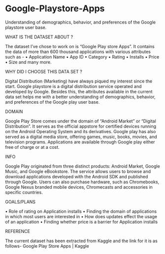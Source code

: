 # Google-Playstore-Apps
Understanding of  demographics, behavior, and preferences of the Google playstore user base.

WHAT IS THE DATASET ABOUT ?

The dataset I’ve chose to work on is “Google Play store Apps”. It contains the data of 
more than 600 thousand applications with various attributes such as -
• Application Name
• App ID
• Category
• Rating
• Installs
• Price
• Size and many more.

WHY DID I CHOOSE THIS DATA SET ?

Digital Distribution (Marketing) have always piqued my interest since the start. Google 
playstore is a digital distribution service operated and developed by Google. Besides this, the 
attributes available in the current data set helps me with a better understanding of 
demographics, behavior, and preferences of the Google play user base.

DOMAIN

Google Play Store comes under the domain of “Android Market” or “Digital 
Distribution”. It serves as the official appstore for certified devices running on the Android 
Operating System and its derivatives. Google play has also served as a digital media store, 
offering games, music, books, movies, and television programs. Applications are available 
through Google play either free of charge or at a cost.

INFO

Google Play originated from three distinct products: Android Market, Google Music, 
and Google eBookstore. The service allows users to browse and download applications 
developed with the Android SDK and published through Google. Users can also purchase 
hardware, such as Chromebooks, Google Nexus branded mobile devices, Chromecasts and 
accessories in specific countries.

GOALS/PLANS

• Role of rating on Application installs
• Finding the domain of applications in which most users are interested in
• How does updates effect the usage of an application
• Finding whether price is a barrier for Application installs

REFERENCE

The current dataset has been extracted from Kaggle and the link for it is as 
follows- Google Play Store Apps | Kaggle 
